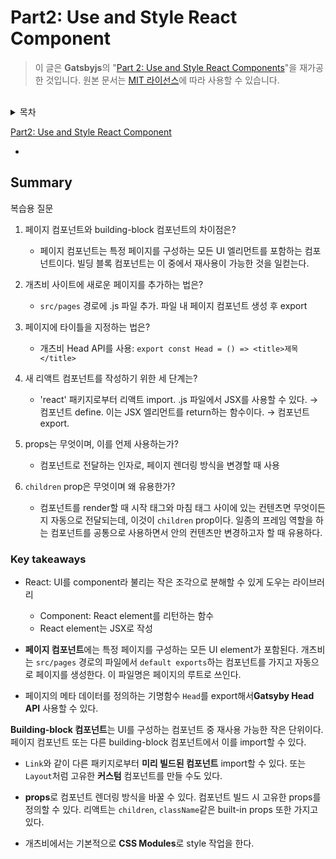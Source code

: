 # Part2: Use and Style React Component

> 이 글은 **Gatsbyjs**의 "[Part 2: Use and Style React Components](https://www.gatsbyjs.com/docs/tutorial/part-2/)"을 재가공한 것입니다. 원본 문서는 [MIT 라이선스](https://opensource.org/licenses/MIT)에 따라 사용할 수 있습니다.

<br>

<details><summary>목차</summary>
<p>

[Summary](#summary)

- [Key Takeaways](#key-takeaways)

</p>
</details>

[Part2: Use and Style React Component](#part2-use-and-style-react-component)

-

## Summary

복습용 질문

1. 페이지 컴포넌트와 building-block 컴포넌트의 차이점은?

   - 페이지 컴포넌트는 특정 페이지를 구성하는 모든 UI 엘리먼트를 포함하는 컴포넌트이다. 빌딩 블록 컴포넌트는 이 중에서 재사용이 가능한 것을 일컫는다.

2. 개츠비 사이트에 새로운 페이지를 추가하는 법은?

   - `src/pages` 경로에 .js 파일 추가. 파일 내 페이지 컴포넌트 생성 후 export

3. 페이지에 타이틀을 지정하는 법은?

   - 개츠비 Head API를 사용: `export const Head = () => <title>제목</title>`

4. 새 리액트 컴포넌트를 작성하기 위한 세 단계는?

   - 'react' 패키지로부터 리액트 import. .js 파일에서 JSX를 사용할 수 있다.
     &rarr; 컴포넌트 define. 이는 JSX 엘리먼트를 return하는 함수이다.
     &rarr; 컴포넌트 export.

5. props는 무엇이며, 이를 언제 사용하는가?

   - 컴포넌트로 전달하는 인자로, 페이지 렌더링 방식을 변경할 때 사용

6. `children` prop은 무엇이며 왜 유용한가?
   - 컴포넌트를 render할 때 시작 태그와 마침 태그 사이에 있는 컨텐츠면 무엇이든지 자동으로 전달되는데, 이것이 `children` prop이다. 일종의 프레임 역할을 하는 컴포넌트를 공통으로 사용하면서 안의 컨텐츠만 변경하고자 할 때 유용하다.

### Key takeaways

- React: UI를 component라 불리는 작은 조각으로 분해할 수 있게 도우는 라이브러리

  - Component: React element를 리턴하는 함수
  - React element는 JSX로 작성

- **페이지 컴포넌트**에는 특정 페이지를 구성하는 모든 UI element가 포함된다. 개츠비는 `src/pages` 경로의 파일에서 `default exports`하는 컴포넌트를 가지고 자동으로 페이지를 생성한다. 이 파일명은 페이지의 루트로 쓰인다.

- 페이지의 메타 데이터를 정의하는 기명함수 `Head`를 export해서**Gatsyby Head API** 사용할 수 있다.

**Building-block 컴포넌트**는 UI를 구성하는 컴포넌트 중 재사용 가능한 작은 단위이다. 페이지 컴포넌트 또는 다른 building-block 컴포넌트에서 이를 import할 수 있다.

- `Link`와 같이 다른 패키지로부터 **미리 빌드된 컴포넌트** import할 수 있다. 또는 `Layout`처럼 고유한 **커스텀** 컴포넌트를 만들 수도 있다.

- **props**로 컴포넌트 렌더링 방식을 바꿀 수 있다. 컴포넌트 빌드 시 고유한 props를 정의할 수 있다. 리액트는 `children`, `className`같은 built-in props 또한 가지고 있다.

- 개츠비에서는 기본적으로 **CSS Modules**로 style 작업을 한다.
